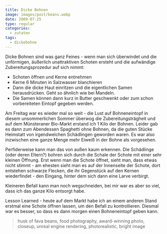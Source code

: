 ```yaml
---
title: Dicke Bohnen
image: images/post/beans.webp
date: 2009-07-25
type: regular
categories: 
  - zutaten
tags:
  - dickebohne
---
```


Dicke Bohnen sind was ganz Feines - wenn man sich überwindet und die unförmigen, äußerlich unattraktiven Schoten ersteht und die aufwändige Zubereitungsprozedur auf sich nimmt:

- Schoten öffnen und Kerne entnehmen
- Kerne 6 Minuten in Salzwasser blanchieren
- Dann die dicke Haut einritzen und die eigentlichen Samen herausdrücken. Geht so ähnlich wie bei Mandeln.
- Die Samen können dann kurz in Butter geschwenkt oder zum schon vorbereiteten Eintopf gegeben werden.

Am Freitag war es wieder mal so weit - die Lust auf Bohneneintopf in diesem unsommerlichen Sommer überwog die Zubereitungsträgheit und auf dem Münsteraner Bio-Markt erstand ich 1 Kilo der Bohnen. Leider gab es dann zum Abendessen Spaghetti ohne Bohnen, da die guten Stücke Heimstatt von irgendwelchen Schädlingen geworden waren. Es war also inzwischen eine ganze Menge mehr Eiweiß in der Bohne als vorgesehen.

Perfiderweise kann man das von außen kaum erkennen. Die Schädlinge (oder deren Eltern?) bohren sich durch die Schale der Schote mit einer sehr kleinen Öffnung. Erst wenn man die Schote öffnet, sieht man, dass etwas nicht stimmt - am ehesten sieht man es auf der Innenseite der Schote, dort entstehen schwarze Flecken, die ihr Gegenstück auf den Kernen wiederfindet - den Eingang, hinter dem sich dann eine Larve verbirgt.

Kleineren Befall kann man noch wegschneiden, bei mir war es aber so viel, dass ich das ganze Kilo entsorgt habe.

Lesson Learned - heute auf dem Markt habe ich an einem anderen Stand erstmal eine Schote öffnen lassen, um den Befall zu kontrollieren. Diesmal war es besser, so dass es dann morgen einen Bohneneintopf geben kann.

> husk of fava beans, food photography, award-winning photo, closeup, unreal engine rendering, photorealistic, bright image 